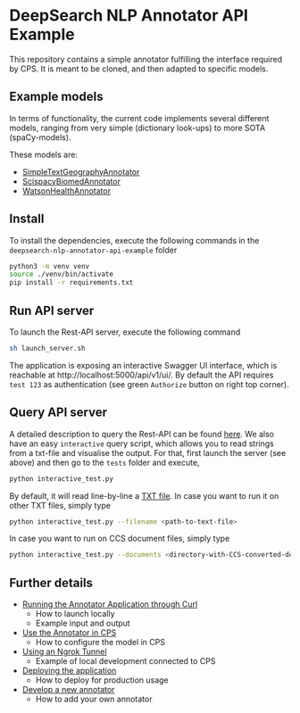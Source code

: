 # DeepSearch NLP Annotator API Example

This repository contains a simple annotator fulfilling the interface required
by CPS. It is meant to be cloned, and then adapted to specific models. 

## Example models

In terms of functionality, the current code implements several different
models, ranging from very simple (dictionary look-ups) to more SOTA (spaCy-models).

These models are:

- [SimpleTextGeographyAnnotator](./docs/models/SimpleTextGeography.md)
- [ScispacyBiomedAnnotator](./docs/models/Scispacy.md)
- [WatsonHealthAnnotator](./docs/models/WatsonHealthAnnotator.md)

## Install

To install the dependencies, execute the following commands in the
`deepsearch-nlp-annotator-api-example` folder 

```sh
python3 -m venv venv
source ./venv/bin/activate
pip install -r requirements.txt
```

## Run API server

To launch the Rest-API server, execute the following command

```sh
sh launch_server.sh
```

The application is exposing an interactive Swagger UI interface, which is
reachable at http://localhost:5000/api/v1/ui/. By default the API requires
`test 123` as authentication (see green `Authorize` button on right top corner).

## Query API server

A detailed description to query the Rest-API can be found [here](./docs/utils/query.md). We
also have an easy `interactive` query script, which allows you to read strings from a txt-file
and visualise the output. For that, first launch the server (see above) and then go to the
`tests` folder and execute,

```sh
python interactive_test.py
```

By default, it will read line-by-line a [TXT file](./tests/data/geography). In case you want to run
it on other TXT files, simply type

```sh
python interactive_test.py --filename <path-to-text-file>
```

In case you want to run on CCS document files, simply type

```sh
python interactive_test.py --documents <directory-with-CCS-converted-doc's>
```

## Further details

- [Running the Annotator Application through Curl](./docs/utils/query.md)
    - How to launch locally
    - Example input and output
- [Use the Annotator in CPS](./docs/utils/cps.md)
    - How to configure the model in CPS
- [Using an Ngrok Tunnel](./docs/utils/ngrok.md)
    - Example of local development connected to CPS
- [Deploying the application](./docs/utils/deploy.md)
    - How to deploy for production usage
- [Develop a new annotator](./docs/utils/model_development.md)
    - How to add your own annotator

